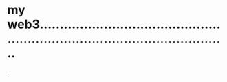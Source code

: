 # my web3....................................................................................................
.
